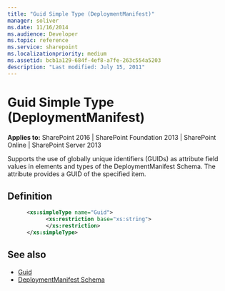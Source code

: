 ```yaml
---
title: "Guid Simple Type (DeploymentManifest)"
manager: soliver
ms.date: 11/16/2014
ms.audience: Developer
ms.topic: reference
ms.service: sharepoint
ms.localizationpriority: medium
ms.assetid: bcb1a129-684f-4ef8-a7fe-263c554a5203
description: "Last modified: July 15, 2011"
---
```


# Guid Simple Type (DeploymentManifest)
  
**Applies to:** SharePoint 2016 | SharePoint Foundation 2013 | SharePoint Online | SharePoint Server 2013
  
Supports the use of globally unique identifiers (GUIDs) as attribute field values in elements and types of the DeploymentManifest Schema. The attribute provides a GUID of the specified item.

## Definition

```XML
      <xs:simpleType name="Guid">
            <xs:restriction base="xs:string">
            </xs:restriction>
      </xs:simpleType>
```

## See also

- [Guid](https://msdn2.microsoft.com/library/cey1zx63)
- [DeploymentManifest Schema](deploymentmanifest-schema.md)

